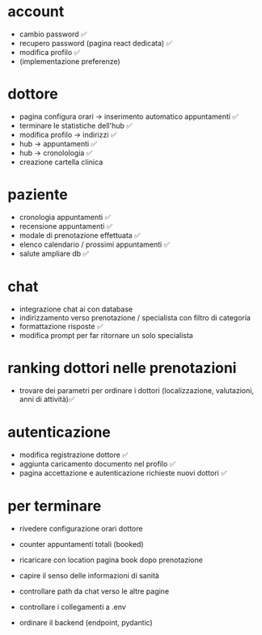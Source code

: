 # account
- cambio password                                                ✅
- recupero password (pagina react dedicata)                      ✅
- modifica profilo                                               ✅
- (implementazione preferenze)

# dottore
- pagina configura orari -> inserimento automatico appuntamenti  ✅
- terminare le statistiche dell'hub                              ✅
- modifica profilo ->  indirizzi                                 ✅
- hub -> appuntamenti                                            ✅
- hub -> cronolologia                                            ✅
- creazione cartella clinica

# paziente
- cronologia appuntamenti                                        ✅                                              
- recensione appuntamenti                                        ✅
- modale di prenotazione effettuata                              ✅
- elenco calendario / prossimi appuntamenti                      ✅
- salute ampliare db                                             ✅

# chat
- integrazione chat ai con database
- indirizzamento verso prenotazione / specialista con filtro di categoria
- formattazione risposte                                        ✅
- modifica prompt per far ritornare un solo specialista

# ranking dottori nelle prenotazioni
- trovare dei parametri per ordinare i dottori (localizzazione, valutazioni, anni di attività)✅

# autenticazione
- modifica registrazione dottore                                              ✅
- aggiunta caricamento documento nel profilo                                  ✅
- pagina accettazione e autenticazione richieste nuovi dottori                ✅


# per terminare

- rivedere configurazione orari dottore
- counter appuntamenti totali (booked)
- ricaricare con location pagina book dopo prenotazione
- capire il senso delle informazioni di sanità
- controllare path da chat verso le altre pagine
- controllare i collegamenti a .env

- ordinare il backend (endpoint, pydantic)